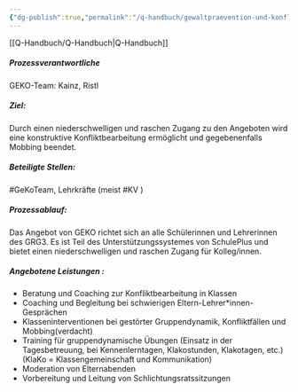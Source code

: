 ```yaml
---
{"dg-publish":true,"permalink":"/q-handbuch/gewaltpraevention-und-konfliktmanagement/"}
---
```


[[Q-Handbuch/Q-Handbuch\|Q-Handbuch]]
##### Prozessverantwortliche 
GEKO-Team: Kainz, Ristl
##### Ziel: 
Durch einen niederschwelligen und raschen Zugang zu den Angeboten wird eine konstruktive Konfliktbearbeitung ermöglicht und gegebenenfalls Mobbing beendet. 
##### Beteiligte Stellen: 
#GeKoTeam, Lehrkräfte (meist #KV ) 
##### Prozessablauf: 
Das Angebot von GEKO richtet sich an alle Schülerinnen und Lehrerinnen des GRG3. Es ist Teil des Unterstützungssystemes von SchulePlus und bietet einen niederschwelligen und raschen Zugang für Kolleg/innen. 
##### Angebotene Leistungen : 
* Beratung und Coaching zur Konfliktbearbeitung in Klassen 
* Coaching und Begleitung bei schwierigen Eltern-Lehrer*innen-Gesprächen 
* Klasseninterventionen bei gestörter Gruppendynamik, Konfliktfällen und Mobbing(verdacht) 
* Training für gruppendynamische Übungen (Einsatz in der Tagesbetreuung, bei Kennenlerntagen, Klakostunden, Klakotagen, etc.) (KlaKo = Klassengemeinschaft und Kommunikation)
* Moderation von Elternabenden 
* Vorbereitung und Leitung von Schlichtungsratssitzungen 